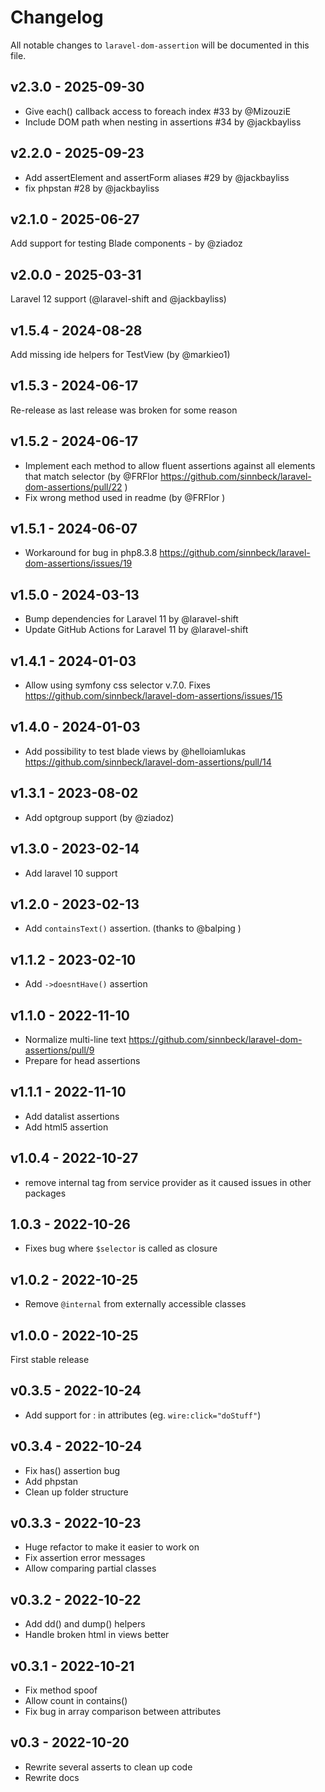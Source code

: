 # Changelog

All notable changes to `laravel-dom-assertion` will be documented in this file.

## v2.3.0 - 2025-09-30

* Give each() callback access to foreach index #33 by @MizouziE
* Include DOM path when nesting in assertions #34 by @jackbayliss

## v2.2.0 - 2025-09-23

* Add assertElement and assertForm aliases #29 by @jackbayliss
* fix phpstan #28 by @jackbayliss

## v2.1.0 - 2025-06-27

Add support for testing Blade components - by @ziadoz

## v2.0.0 - 2025-03-31

Laravel 12 support (@laravel-shift and @jackbayliss)

## v1.5.4 - 2024-08-28

Add missing ide helpers for TestView (by @markieo1)

## v1.5.3 - 2024-06-17

Re-release as last release was broken for some reason

## v1.5.2 - 2024-06-17

* Implement each method to allow fluent assertions against all elements that match selector (by @FRFlor https://github.com/sinnbeck/laravel-dom-assertions/pull/22 )
* Fix wrong method used in readme (by @FRFlor )

## v1.5.1 - 2024-06-07

* Workaround for bug in php8.3.8 https://github.com/sinnbeck/laravel-dom-assertions/issues/19

## v1.5.0 - 2024-03-13

* Bump dependencies for Laravel 11 by @laravel-shift
* Update GitHub Actions for Laravel 11 by @laravel-shift

## v1.4.1 - 2024-01-03

* Allow using symfony css selector v.7.0. Fixes https://github.com/sinnbeck/laravel-dom-assertions/issues/15

## v1.4.0 - 2024-01-03

* Add possibility to test blade views by @helloiamlukas https://github.com/sinnbeck/laravel-dom-assertions/pull/14

## v1.3.1 - 2023-08-02

- Add optgroup support (by @ziadoz)

## v1.3.0 - 2023-02-14

- Add laravel 10 support

## v1.2.0 - 2023-02-13

- Add `containsText()` assertion. (thanks to @balping )

## v1.1.2 - 2023-02-10

- Add `->doesntHave()` assertion

## v1.1.0 - 2022-11-10

- Normalize multi-line text https://github.com/sinnbeck/laravel-dom-assertions/pull/9
- Prepare for head assertions

## v1.1.1 - 2022-11-10

- Add datalist assertions
- Add html5 assertion

## v1.0.4 - 2022-10-27

- remove internal tag from service provider as it caused issues in other packages

## 1.0.3 - 2022-10-26

- Fixes bug where `$selector` is called as closure

## v1.0.2 - 2022-10-25

- Remove `@internal` from externally accessible classes

## v1.0.0 - 2022-10-25

First stable release

## v0.3.5 - 2022-10-24

- Add support for : in attributes (eg. `wire:click="doStuff"`)

## v0.3.4 - 2022-10-24

- Fix has() assertion bug
- Add phpstan
- Clean up folder structure

## v0.3.3 - 2022-10-23

- Huge refactor to make it easier to work on
- Fix assertion error messages
- Allow comparing partial classes

## v0.3.2 - 2022-10-22

- Add dd() and dump() helpers
- Handle broken html in views better

## v0.3.1 - 2022-10-21

- Fix method spoof
- Allow count in contains()
- Fix bug in array comparison between attributes

## v0.3 - 2022-10-20

- Rewrite several asserts to clean up code
- Rewrite docs
